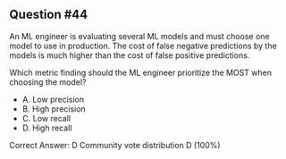 ## Question #44

An ML engineer is evaluating several ML models and must choose one model to use in production. The cost of false negative predictions by the models is much higher than the cost of false positive predictions.

Which metric finding should the ML engineer prioritize the MOST when choosing the model?

- A. Low precision
- B. High precision
- C. Low recall
- D. High recall 

Correct Answer: 
D Community vote distribution D (100%)